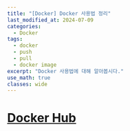 ```yaml
---
title: "[Docker] Docker 사용법 정리"
last_modified_at: 2024-07-09
categories:
  - Docker
tags:
  - docker
  - push
  - pull
  - docker image
excerpt: "Docker 사용법에 대해 알아봅시다."
use_math: true
classes: wide
---
```


# [Docker Hub](https://hub.docker.com/)



